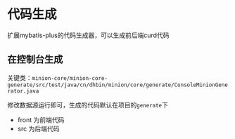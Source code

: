 # 代码生成

扩展mybatis-plus的代码生成器，可以生成前后端curd代码

## 在控制台生成

关键类：`minion-core/minion-core-generate/src/test/java/cn/dhbin/minion/core/generate/ConsoleMinionGenerator.java`

修改数据源运行即可，生成的代码默认在项目的`generate`下

- front 为前端代码
- src 为后端代码
